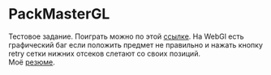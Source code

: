 # PackMasterGL
Тестовое задание. Поиграть можно по этой [ссылке](https://lichinkakote.github.io/PackMasterGL). На WebGl есть графический баг если положить предмет не правильно и нажать кнопку retry сетки нижних отсеков слетают со своих позиций.<br/>
Моё [резюме](https://drive.google.com/file/d/12gGR8jPfaJ0aoyJ1i53fcblFIbXFiZwL/view?usp=sharing).

